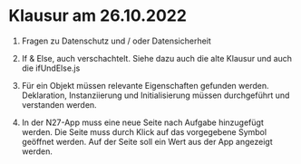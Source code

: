 # Klausur am 26.10.2022

1. Fragen zu Datenschutz und / oder Datensicherheit

2. If & Else, auch verschachtelt. Siehe dazu auch die alte Klausur und auch die ifUndElse.js

3. Für ein Objekt müssen relevante Eigenschaften gefunden werden. Deklaration, Instanziierung und Initialisierung müssen durchgeführt und verstanden werden.

4. In der N27-App muss eine neue Seite nach Aufgabe hinzugefügt werden. Die Seite muss durch Klick auf das vorgegebene Symbol geöffnet werden. Auf der Seite soll ein Wert aus der App angezeigt werden.
